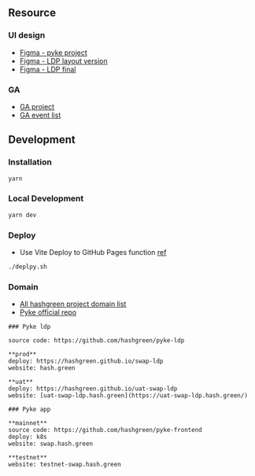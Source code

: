 ## Resource
### UI design
* [Figma - pyke project](https://www.figma.com/files/project/61146109/%F0%9F%A6%9A-Project-Pyke?fuid=1056914785060703090)
* [Figma - LDP layout version](https://www.figma.com/file/5erIV6U2lmShK68nwJL2Wc/Landing-Page-v1_RWD-(%E5%AD%90%E9%BE%8D%E8%AB%8B%E7%9C%8B%E9%80%99%E4%BB%BD)?node-id=0%3A1&t=LlCRZTTvLJsFv0na-0)
* [Figma - LDP final](https://www.figma.com/file/BeNDoCZkuInKFAF5bPMlYV/Landing-Page-v2-(%E6%A7%8B%E5%9C%96%E4%B8%AD)?node-id=99%3A356&t=EA6BpmrmhieFBLlO-0)

### GA
* [GA project](https://analytics.google.com/analytics/web/#/p282124585/reports/intelligenthome)
* [GA event list](https://docs.google.com/spreadsheets/d/19irCOtBJdtsvDITScZ8wJs7igQ1lABPxcSC5WVOZeOY/edit#gid=0)

## Development

### Installation
```bash
yarn
```

### Local Development
```bash
yarn dev
```

### Deploy

* Use Vite Deploy to GitHub Pages function [ref](https://vitejs.dev/guide/static-deploy.html#github-pages)
```bash
./deplpy.sh
```

### Domain
* [All hashgreen project domain list](https://www.notion.so/stmharry/Domain-name-2d06ccb2de5c48de98d209e24a8358a7)
* [Pyke official repo](https://github.com/hashgreen/pyke-ldp)

```
### Pyke ldp

source code: https://github.com/hashgreen/pyke-ldp

**prod**
deploy: https://hashgreen.github.io/swap-ldp
website: hash.green

**uat**
deploy: https://hashgreen.github.io/uat-swap-ldp
website: [uat-swap-ldp.hash.green](https://uat-swap-ldp.hash.green/)

### Pyke app

**mainnet**
source code: https://github.com/hashgreen/pyke-frontend
deploy: k8s
website: swap.hash.green

**testnet**
website: testnet-swap.hash.green
```
